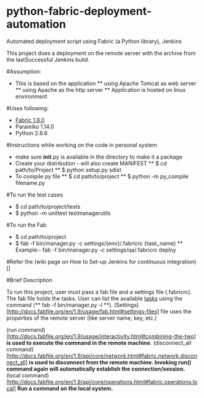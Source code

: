python-fabric-deployment-automation
===================================

Automated deployment script using Fabric (a Python library), Jenkins

This project does a deployment on the remote server with the archive from the lastSuccessful Jenkins build.


#Assumption:

* This is based on the application 
** using Apache Tomcat as web server
** using Apache as the http server
** Application is hosted on linux environment


#Uses following:

* [Fabric 1.9.0](http://docs.fabfile.org/en/1.9/)
* Paramiko 1.14.0
* Python 2.6.6


#Instructions while working on the code in personal system

* make sure __init__.py is available in the directory to make it a package
* Create your distribution - will also create MANIFEST
** $ cd path/to/Project
** $ python setup.py sdist
* To compile py file
** $ cd path/to/project
** $ python -m py_compile filename.py


#To run the test cases

* $ cd path/to/project/tests
* $ python -m unittest testmanagerutils 


#To run the Fab

* $ cd path/to/project
* $ fab -f bin/manager.py -c settings/{env}/.fabricrc {task_name}
** Example:- fab -f bin/manager.py -c settings/qa/.fabricrc deploy

#Refer the (wiki page on How to Set-up Jenkins for continuous integration)[]

#Brief Description

To run this project, user must pass a fab file and a settings file (.fabricrc). The fab file holds the tasks. User can list the available [tasks](http://docs.fabfile.org/en/1.9/usage/tasks.html) using the command (** fab -f bin/manager.py -l **). (Settings)[http://docs.fabfile.org/en/1.9/usage/fab.html#settings-files] file uses the properties of the remote server (like server name, key, etc.)

(run command)[http://docs.fabfile.org/en/1.9/usage/interactivity.html#combining-the-two] **is used to execute the command in the remote machine**.
(disconnect_all command)[http://docs.fabfile.org/en/1.9/api/core/network.html#fabric.network.disconnect_all] **is used to disconnect from the remote machine. Invoking run() command again will automatically establish the connection/session.**
(local command)[http://docs.fabfile.org/en/1.9/api/core/operations.html#fabric.operations.local] **Run a command on the local system.**


